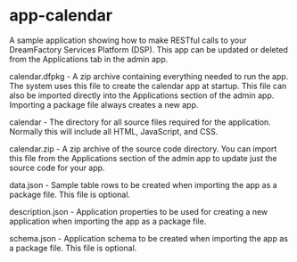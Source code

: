 app-calendar
========

A sample application showing how to make RESTful calls to your DreamFactory Services Platform (DSP). This app can be updated or deleted from the Applications tab in the admin app.

calendar.dfpkg - A zip archive containing everything needed to run the app. The system uses this file to create the calendar app at startup. This file can also be imported directly into the Applications section of the admin app.  Importing a package file always creates a new app.  

calendar - The directory for all source files required for the application.  Normally this will include all HTML, JavaScript, and CSS.

calendar.zip - A zip archive of the source code directory.  You can import this file from the Applications section of the admin app to update just the source code for your app.

data.json - Sample table rows to be created when importing the app as a package file. This file is optional.

description.json - Application properties to be used for creating a new application when importing the app as a package file.

schema.json - Application schema to be created when importing the app as a package file. This file is optional.

